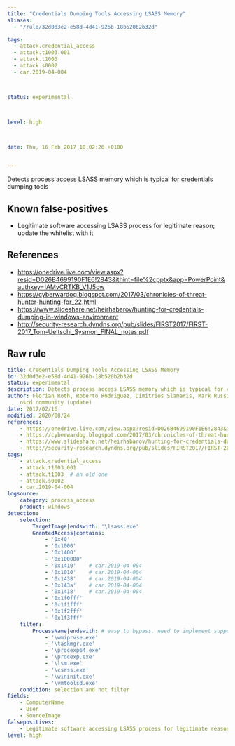 ```yaml
---
title: "Credentials Dumping Tools Accessing LSASS Memory"
aliases:
  - "/rule/32d0d3e2-e58d-4d41-926b-18b520b2b32d"

tags:
  - attack.credential_access
  - attack.t1003.001
  - attack.t1003
  - attack.s0002
  - car.2019-04-004



status: experimental



level: high



date: Thu, 16 Feb 2017 18:02:26 +0100


---
```


Detects process access LSASS memory which is typical for credentials dumping tools

<!--more-->


## Known false-positives

* Legitimate software accessing LSASS process for legitimate reason; update the whitelist with it



## References

* https://onedrive.live.com/view.aspx?resid=D026B4699190F1E6!2843&ithint=file%2cpptx&app=PowerPoint&authkey=!AMvCRTKB_V1J5ow
* https://cyberwardog.blogspot.com/2017/03/chronicles-of-threat-hunter-hunting-for_22.html
* https://www.slideshare.net/heirhabarov/hunting-for-credentials-dumping-in-windows-environment
* http://security-research.dyndns.org/pub/slides/FIRST2017/FIRST-2017_Tom-Ueltschi_Sysmon_FINAL_notes.pdf


## Raw rule
```yaml
title: Credentials Dumping Tools Accessing LSASS Memory
id: 32d0d3e2-e58d-4d41-926b-18b520b2b32d
status: experimental
description: Detects process access LSASS memory which is typical for credentials dumping tools
author: Florian Roth, Roberto Rodriguez, Dimitrios Slamaris, Mark Russinovich, Thomas Patzke, Teymur Kheirkhabarov, Sherif Eldeeb, James Dickenson, Aleksey Potapov,
    oscd.community (update)
date: 2017/02/16
modified: 2020/08/24
references:
    - https://onedrive.live.com/view.aspx?resid=D026B4699190F1E6!2843&ithint=file%2cpptx&app=PowerPoint&authkey=!AMvCRTKB_V1J5ow
    - https://cyberwardog.blogspot.com/2017/03/chronicles-of-threat-hunter-hunting-for_22.html
    - https://www.slideshare.net/heirhabarov/hunting-for-credentials-dumping-in-windows-environment
    - http://security-research.dyndns.org/pub/slides/FIRST2017/FIRST-2017_Tom-Ueltschi_Sysmon_FINAL_notes.pdf
tags:
    - attack.credential_access
    - attack.t1003.001
    - attack.t1003  # an old one
    - attack.s0002
    - car.2019-04-004
logsource:
    category: process_access
    product: windows
detection:
    selection:
        TargetImage|endswith: '\lsass.exe'
        GrantedAccess|contains:
            - '0x40'
            - '0x1000'
            - '0x1400'
            - '0x100000'
            - '0x1410'    # car.2019-04-004
            - '0x1010'    # car.2019-04-004
            - '0x1438'    # car.2019-04-004
            - '0x143a'    # car.2019-04-004
            - '0x1418'    # car.2019-04-004
            - '0x1f0fff'
            - '0x1f1fff'
            - '0x1f2fff'
            - '0x1f3fff'
    filter:
        ProcessName|endswith: # easy to bypass. need to implement supportive rule to detect bypass attempts
            - '\wmiprvse.exe'
            - '\taskmgr.exe'
            - '\procexp64.exe'
            - '\procexp.exe'
            - '\lsm.exe'
            - '\csrss.exe'
            - '\wininit.exe'
            - '\vmtoolsd.exe'
    condition: selection and not filter
fields:
    - ComputerName
    - User
    - SourceImage
falsepositives:
    - Legitimate software accessing LSASS process for legitimate reason; update the whitelist with it
level: high

```
